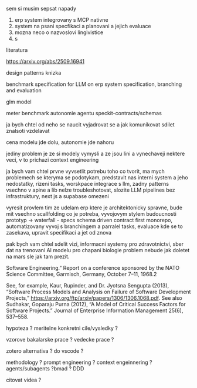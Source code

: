 sem si musim sepsat napady

1. erp system integrovany s MCP nativne
2. system na psani specfikaci a planovani a jejich evaluace
3. mozna neco o nazvoslovi lingivistice
4.  s


literatura

https://arxiv.org/abs/2509.16941

design patterns knizka

benchmark specification for LLM on erp system specification, branching and evaluation

glm model



meter benchmark
autonomie agentu
speckit-contracts/schemas

ja bych chtel od neho se naucit vyjadrovat se a jak komunikovat sdilet znalsoti vzdelavat

cena modelu jde dolu, autonomie jde nahoru

jediny problem je ze si modely vymysli a ze jsou lini a vynechaveji nektere veci, v to prichazi context engineering

ja bych vam chtel prvne vyvsetlit potrebu toho co tvorit, ma mych problemech se kteryma se podotykam, predstavit nas interni system a jeho nedostatky, rizeni tasks, worskpace integrace s llm, zadny patterns vsechno v apine a lib nelze troubleshotovat, slozite LLM pipelines bez infrastruktury, next js a supabase omezeni

vyresit provlem tim ze udelam erp ktere je architektonicky spravne, bude mit vsechno scallfolding co je potreba, vyvojovym stylem budoucnosti prototyp -> waterfall - specs schema driven contract first monorepo, automatizovany vyvoj s branchingem a parralel tasks, evaluace kde se to zasekava, upravit specifikaci a jet od znova

pak bych vam chtel sdelit vizi, informacni systemy pro zdravotnictvi, sber dat na trenovani AI modelu pro chapani biologie problem nebude jak doletet na mars sle jak tam prezit.


Software Engineering.” Report on a conference sponsored by the NATO Science Committee, Garmisch, Germany, October 7–11, 1968.2 

See, for example, Kaur, Rupinder, and Dr. Jyotsna Sengupta (2013), “Software Process Models and Analysis on Failure of Software Development Projects,” https://arxiv.org/ftp/arxiv/papers/1306/1306.1068.pdf. See also Sudhakar, Goparaju Purna (2012), “A Model of Critical Success Factors for Software Projects.” Journal of Enterprise Information Management 25(6), 537–558.


hypoteza ? meritelne konkretni cile/vysledky ?

vzorove bakalarske prace ? vedecke prace ?

zotero alternativa ? do vscode ?

methodology ? prompt engineering ? context engeinnering ? agents/subagents ?bmad ? DDD

citovat videa ?